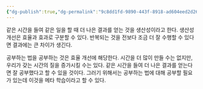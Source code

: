 ```yaml
---
{"dg-publish":true,"dg-permalink":"9c8dd1fd-9890-443f-8918-ad604eed2d26","permalink":"/9c8dd1fd-9890-443f-8918-ad604eed2d26/","dgHomeLink":true,"dgPassFrontmatter":false}
---
```


같은 시간을 들여 같은 일을 할 때 더 나은 결과를 얻는 것을 생산성이라고 한다. 생산성 개선은 효율과 효과로 구분할 수 있다. 반복되는 것을 전보다 조금 더 잘 수행할 수 있다면 결과에는 큰 차이가 생긴다.

공부하는 법을 공부하는 것은 효율 개선에 해당한다. 시간을 더 많이 만들 수는 없지만, 우리가 갖는 시간의 질을 증가시킬 수는 있다. 같은 시간을 들여 더 나은 결과를 얻는다면 잘 공부했다고 할 수 있을 것이다. 그러기 위해서는 공부하는 법에 대해 공부할 필요가 있는데 이것을 메타 학습이라고 할 수 있다. 
